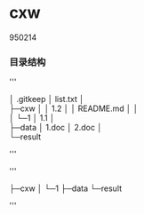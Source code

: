 # cxw
950214
### 目录结构

'''

│  .gitkeep
│  list.txt
│  
├─cxw
│  │  1.2
│  │  README.md
│  │  
│  └─1
│          1.1
│          
├─data
│      1.doc
│      2.doc
│      
└─result

'''

'''

├─cxw
│  └─1
├─data
└─result

'''
